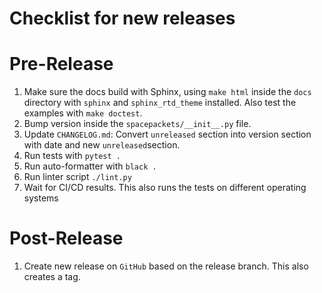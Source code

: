 Checklist for new releases
========

# Pre-Release

1. Make sure the docs build with Sphinx, using `make html` inside the
   `docs` directory with `sphinx` and `sphinx_rtd_theme` installed. Also test the examples with
   `make doctest`.
2. Bump version inside the `spacepackets/__init__.py` file.
3. Update `CHANGELOG.md`: Convert `unreleased` section into version section
   with date and new `unreleased`section.
4. Run tests with `pytest .`
5. Run auto-formatter with `black .`
6. Run linter script `./lint.py`
7. Wait for CI/CD results. This also runs the tests on different
   operating systems

# Post-Release

1. Create new release on `GitHub` based on the release branch. This also creates
   a tag.
